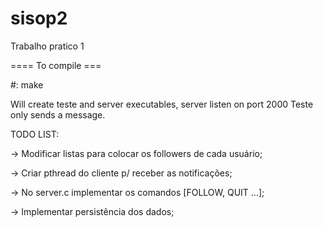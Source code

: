 # sisop2
Trabalho pratico 1


==== To compile ===

#: make

Will create teste and server executables, server listen on port 2000
Teste only sends a message.

TODO LIST:

-> Modificar listas para colocar os followers de cada usuário;

-> Criar pthread do cliente p/ receber as notificações;

-> No server.c implementar os comandos [FOLLOW, QUIT ...];

-> Implementar persistência dos dados;

